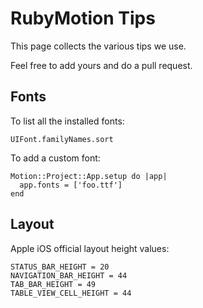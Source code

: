 # RubyMotion Tips

This page collects the various tips we use.

Feel free to add yours and do a pull request.


## Fonts

To list all the installed fonts:

```
UIFont.familyNames.sort
```

To add a custom font:

```Rakefile
Motion::Project::App.setup do |app|
  app.fonts = ['foo.ttf']
end
```

## Layout

Apple iOS official layout height values:

```
STATUS_BAR_HEIGHT = 20
NAVIGATION_BAR_HEIGHT = 44
TAB_BAR_HEIGHT = 49
TABLE_VIEW_CELL_HEIGHT = 44
```


